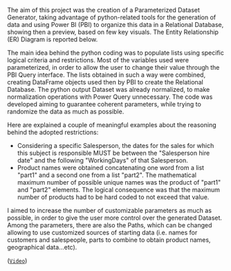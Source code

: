 The aim of this project was the creation of a Parameterized Dataset Generator, taking advantage of python-related tools for the generation of 
data and using Power BI (PBI) to organize this data in a Relational Database, showing then a preview, based on few key visuals.
The Entity Relationship (ER) Diagram is reported below.

The main idea behind the python coding was to populate lists using specific logical criteria and restrictions. 
Most of the variables used were parameterized, in order to allow the user to change their value through the PBI Query interface.
The lists obtained in such a way were combined, creating DataFrame objects used then by PBI to create the Relational Database.
The python output Dataset was already normalized, to make normalization operations with Power Query unnecessary.
The code was developed aiming to guarantee coherent parameters, while trying to randomize the data as much as possible.

Here are explained a couple of meaningful examples about the reasoning behind the adopted restrictions:
- Considering a specific Salesperson, the dates for the sales for which this subject is responsible MUST be between the "Salesperson hire date" 
  and the following "WorkingDays" of that Salesperson.
- Product names were obtained concatenating one word from a list "part1" and a second one from a list "part2". 
  The mathematical maximum number of possible unique names was the product of "part1" and "part2" elements. 
  The logical consequence was that the maximum number of products had to be hard coded to not exceed that value.

I aimed to increase the number of customizable parameters as much as possible, in order to give the user more control over the generated Dataset.
Among the parameters, there are also the Paths, which can be changed allowing to use customized sources of starting data (i.e. names for customers 
and salespeople, parts to combine to obtain product names, geographical data...etc).

([`Video`](https://youtu.be/WjGXeOCZtmQ))
